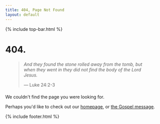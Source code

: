 ```yaml
---
title: 404, Page Not Found
layout: default
---
```


{% include top-bar.html %}

<main id="content" class="container center" role="main">
    <div id="main-title"><h1 class="text-center font-80"><span class="brand-highlight">404.</span></h1></div>
    <blockquote style="width:80%;max-width:600px;margin:1.5em auto">
        <p class="text-center font-24"><em>And they found the stone rolled away from the tomb, but when they went in they did not find the body of the Lord Jesus.</em></p>
        <p class="text-right">&mdash; Luke 24:2-3</p>
    </blockquote>
    <p class="text-center">We couldn't find the page you were looking for.</p>
    <p class="text-center">Perhaps you'd like to check out our <a href="/">homepage</a>, or <a href="/gospel">the Gospel message</a>.</p>
</main>

{% include footer.html %}

